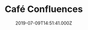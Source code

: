---
date: 2019-07-09T14:51:41.000Z
title: Café Confluences
latitude: 45.71783242855978
longitude: 5.0771212577819815
category: checkin
---